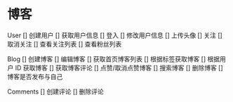 # 博客

User
[] 创建用户
[] 获取用户信息
[] 登入
[] 修改用户信息
[] 上传头像
[] 关注
[] 取消关注
[] 查看关注列表
[] 查看粉丝列表

Blog
[] 创建博客
[] 编辑博客
[] 获取首页博客列表
[] 根据标签获取博客
[] 根据用户 ID 获取博客
[] 获取博客评论
[] 点赞/取消点赞博客
[] 搜索博客
[] 删除博客
[] 博客是否发布与自己

Comments
[] 创建评论
[] 删除评论
